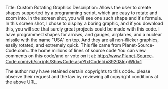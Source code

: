 Title: Custom Rotating Graphics
Description: Allows the user to create shapes supported by a programming script, which are easy to rotate and zoom into. In the screen shot, you will see one such shape and it's formula. In this screen shot, I chose to display a boring graphic, and if you download this, you will see that surely great projects could be made with this code. I have programmed shapes for arrows, and gauges, airplanes, and a nuclear missile with the name "USA" on top. And they are all non-flicker graphics, easily rotated, and extremely quick.
This file came from Planet-Source-Code.com...the home millions of lines of source code
You can view comments on this code/and or vote on it at: http://www.Planet-Source-Code.com/vb/scripts/ShowCode.asp?txtCodeId=8920&lngWId=1

The author may have retained certain copyrights to this code...please observe their request and the law by reviewing all copyright conditions at the above URL.
